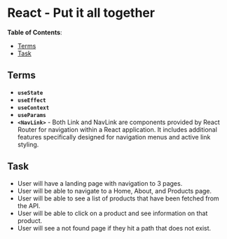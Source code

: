 # React - Put it all together

**Table of Contents**:

- [Terms](#terms)
- [Task](#task)

## Terms

- **`useState`**
- **`useEffect`**
- **`useContext`**
- **`useParams`**
- **`<NavLink>`** - Both Link and NavLink are components provided by React Router for navigation within a React application. It includes additional features specifically designed for navigation menus and active link styling.

## Task

- User will have a landing page with navigation to 3 pages.
- User will be able to navigate to a Home, About, and Products page.
- User will be able to see a list of products that have been fetched from the API.
- User will be able to click on a product and see information on that product.
- User will see a not found page if they hit a path that does not exist.
